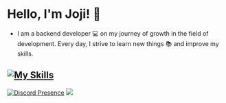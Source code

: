 
# Hello, I'm Joji! 👋

* I am a backend developer 💻 on my journey of growth in the field of development. Every day, I strive to learn new things 📚 and improve my skills.


[![My Skills](https://skillicons.dev/icons?theme=dark&i=js,ts,py,html,css,linux,tailwind,nextjs,react,mongodb,nodejs,discordjs,bots)](https://skillicons.dev)
---
[![Discord Presence](https://lanyard.cnrad.dev/api/830508932619173929)](https://discord.com/users/830508932619173929)
[![](https://visitcount.itsvg.in/api?id=jojibyte&label=Profile%20Views&color=12&icon=2&pretty=true)](https://visitcount.itsvg.in)
